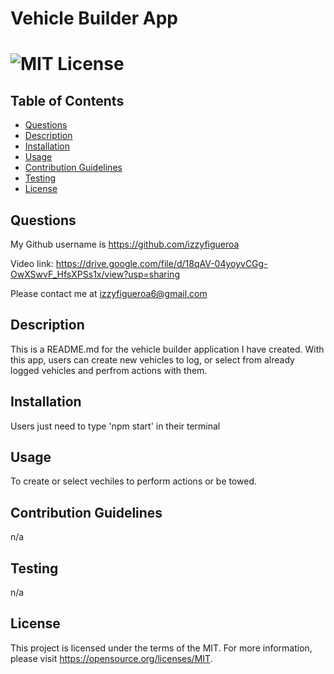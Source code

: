 
  # Vehicle Builder App
  # ![MIT License](https://img.shields.io/badge/License-MIT-yellow.svg)

  ## Table of Contents
  - [Questions](#questions)
  - [Description](#description)
  - [Installation](#installation)
  - [Usage](#usage)
  - [Contribution Guidelines](#contribution-guidelines)
  - [Testing](#testing)
  - [License](#license)

  ## Questions
 My Github username is https://github.com/izzyfigueroa

 Video link: https://drive.google.com/file/d/18qAV-04yoyvCGg-OwXSwvF_HfsXPSs1x/view?usp=sharing
  
 Please contact me at izzyfigueroa6@gmail.com

  ## Description
 This is a README.md for the vehicle builder application I have created. With this app, users can create new vehicles to log, or select from already logged vehicles and perfrom actions with them. 

  ## Installation
 Users just need to type 'npm start' in their terminal
  ## Usage
 To create or select vechiles to perform actions or be towed.

  ## Contribution Guidelines
 n/a
  ## Testing
 n/a

  ## License
This project is licensed under the terms of the MIT. For more information, please visit https://opensource.org/licenses/MIT.



